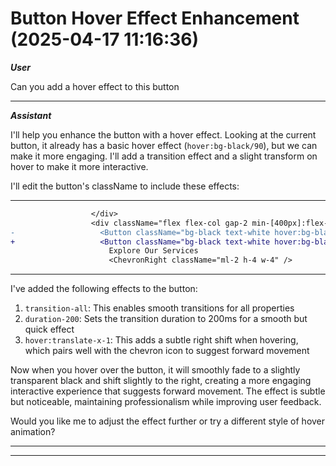 <!-- Generated by SpecStory -->

# Button Hover Effect Enhancement (2025-04-17 11:16:36)

_**User**_

Can you add a hover effect to this button

---

_**Assistant**_

I'll help you enhance the button with a hover effect. Looking at the current button, it already has a basic hover effect (`hover:bg-black/90`), but we can make it more engaging. I'll add a transition effect and a slight transform on hover to make it more interactive.

I'll edit the button's className to include these effects:

---

```diff
                  </div>
                  <div className="flex flex-col gap-2 min-[400px]:flex-row">
-                   <Button className="bg-black text-white hover:bg-black/90">
+                   <Button className="bg-black text-white hover:bg-black/90 transition-all duration-200 hover:translate-x-1">
                      Explore Our Services
                      <ChevronRight className="ml-2 h-4 w-4" />
```

---

I've added the following effects to the button:
1. `transition-all`: This enables smooth transitions for all properties
2. `duration-200`: Sets the transition duration to 200ms for a smooth but quick effect
3. `hover:translate-x-1`: This adds a subtle right shift when hovering, which pairs well with the chevron icon to suggest forward movement

Now when you hover over the button, it will smoothly fade to a slightly transparent black and shift slightly to the right, creating a more engaging interactive experience that suggests forward movement. The effect is subtle but noticeable, maintaining professionalism while improving user feedback.

Would you like me to adjust the effect further or try a different style of hover animation?

---



---

